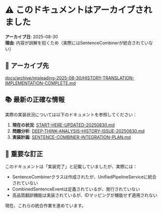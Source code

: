 # ⚠️ このドキュメントはアーカイブされました

**アーカイブ日**: 2025-08-30  
**理由**: 内容が誤解を招くため（実際にはSentenceCombinerが統合されていない）

## 📁 アーカイブ先
[docs/archive/misleading-2025-08-30/HISTORY-TRANSLATION-IMPLEMENTATION-COMPLETE.md](archive/misleading-2025-08-30/HISTORY-TRANSLATION-IMPLEMENTATION-COMPLETE.md)

## 📚 最新の正確な情報

実際の実装状況については以下のドキュメントを参照してください：

1. **現在の状況**: [START-HERE-UPDATED-20250830.md](../START-HERE-UPDATED-20250830.md)
2. **問題分析**: [DEEP-THINK-ANALYSIS-HISTORY-ISSUE-20250830.md](DEEP-THINK-ANALYSIS-HISTORY-ISSUE-20250830.md)
3. **実装計画**: [SENTENCE-COMBINER-INTEGRATION-PLAN.md](SENTENCE-COMBINER-INTEGRATION-PLAN.md)

## 🔴 重要な訂正

このドキュメントは「実装完了」と記載していましたが、実際には：
- SentenceCombinerクラスは作成されたが、UnifiedPipelineServiceに統合されていない
- CombinedSentenceEventは定義されているが、発行されていない
- 高品質翻訳機能は実装されているが、IDマッピングが機能せず適用されない

現在、これらの統合作業を進めています。